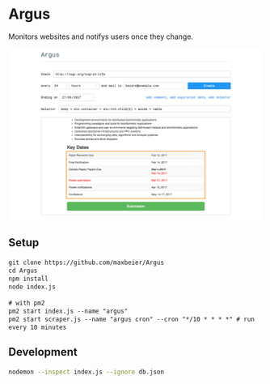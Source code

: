 # Argus

Monitors websites and notifys users once they change.

![Screenshot](https://raw.githubusercontent.com/maxbeier/Argus/master/screenshot.png)


## Setup

```
git clone https://github.com/maxbeier/Argus
cd Argus
npm install
node index.js

# with pm2
pm2 start index.js --name "argus"
pm2 start scraper.js --name "argus cron" --cron "*/10 * * * *" # run every 10 minutes
```


## Development

```sh
nodemon --inspect index.js --ignore db.json
```

